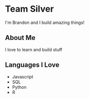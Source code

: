# Team Silver

I'm Brandon and I build amazing things!

## About Me

I love to learn and build stuff

## Languages I Love

- Javascript
- SQL
- Python
- R

